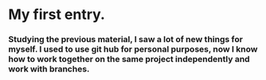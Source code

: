 #	My first entry.
<h3>Studying the previous material, I saw a lot of new things for myself. I used to use git hub for personal purposes, now I know how to work together on the same project independently and work with branches.</h3>
